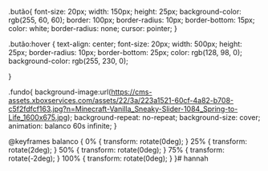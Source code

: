 .butão{
    font-size: 20px;
    width: 150px;
    height: 25px;
    background-color: rgb(255, 60, 60);
    border: 100px;
    border-radius: 10px;
    border-bottom: 15px;
    color: white;
    border-radius: none;
    cursor: pointer;
}

.butão:hover {
    text-align: center;
     font-size: 20px;
    width: 500px;
    height: 25px;
    border-radius: 10px;
    border-bottom: 25px;
    color: rgb(128, 98, 0);    
  background-color: rgb(255, 230, 0); 

}

.fundo{
    background-image:url(https://cms-assets.xboxservices.com/assets/22/3a/223a1521-60cf-4a82-b708-c5f2fdfcf163.jpg?n=Minecraft-Vanilla_Sneaky-Slider-1084_Spring-to-Life_1600x675.jpg);
    background-repeat: no-repeat;
    background-size: cover; 
    animation: balanco 60s infinite;
}

@keyframes balanco {
  0% {
    transform: rotate(0deg);
  }
  25% {
    transform: rotate(2deg);
  }
  50% {
    transform: rotate(0deg);
  }
  75% {
    transform: rotate(-2deg);
  }
  100% {
    transform: rotate(0deg);
  }
}# hannah
